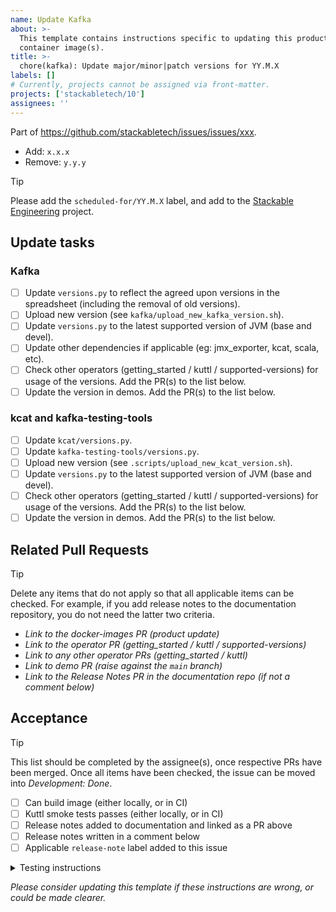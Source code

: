 ```yaml
---
name: Update Kafka
about: >-
  This template contains instructions specific to updating this product and/or
  container image(s).
title: >-
  chore(kafka): Update major/minor|patch versions for YY.M.X
labels: []
# Currently, projects cannot be assigned via front-matter.
projects: ['stackabletech/10']
assignees: ''
---
```


Part of <https://github.com/stackabletech/issues/issues/xxx>.

<!--
This gives hints to the person doing the work.
Add/Change/Remove anything that isn't applicable anymore
-->
- Add: `x.x.x`
- Remove: `y.y.y`

> [!TIP]
> Please add the `scheduled-for/YY.M.X` label, and add to the [Stackable Engineering][1] project.
>
> [1]: https://github.com/orgs/stackabletech/projects/10

## Update tasks

### Kafka

- [ ] Update `versions.py` to reflect the agreed upon versions in the spreadsheet (including the removal of old versions).
- [ ] Upload new version (see `kafka/upload_new_kafka_version.sh`).
- [ ] Update `versions.py` to the latest supported version of JVM (base and devel).
- [ ] Update other dependencies if applicable (eg: jmx_exporter, kcat, scala, etc).
- [ ] Check other operators (getting_started / kuttl / supported-versions) for usage of the versions. Add the PR(s) to the list below.
- [ ] Update the version in demos. Add the PR(s) to the list below.

### kcat and kafka-testing-tools

<!-- todo: ensure this is the correct procedure -->

- [ ] Update `kcat/versions.py`.
- [ ] Update `kafka-testing-tools/versions.py`.
- [ ] Upload new version (see `.scripts/upload_new_kcat_version.sh`).
- [ ] Update `versions.py` to the latest supported version of JVM (base and devel).
- [ ] Check other operators (getting_started / kuttl / supported-versions) for usage of the versions. Add the PR(s) to the list below.
- [ ] Update the version in demos. Add the PR(s) to the list below.

## Related Pull Requests

> [!TIP]
> Delete any items that do not apply so that all applicable items can be checked.
> For example, if you add release notes to the documentation repository, you do not need the latter two criteria.

- _Link to the docker-images PR (product update)_
- _Link to the operator PR (getting_started / kuttl / supported-versions)_
- _Link to any other operator PRs (getting_started / kuttl)_
- _Link to demo PR (raise against the `main` branch)_
- _Link to the Release Notes PR in the documentation repo (if not a comment below)_

## Acceptance

> [!TIP]
> This list should be completed by the assignee(s), once respective PRs have been merged. Once all items have been
> checked, the issue can be moved into _Development: Done_.

- [ ] Can build image (either locally, or in CI)
- [ ] Kuttl smoke tests passes (either locally, or in CI)
- [ ] Release notes added to documentation and linked as a PR above
- [ ] Release notes written in a comment below
- [ ] Applicable `release-note` label added to this issue

<details>
<summary>Testing instructions</summary>

```shell
# See the latest version at https://pypi.org/project/image-tools-stackabletech/
pip install image-tools-stackabletech==0.0.16

bake --product kafka=x.y.z # where x.y.z is the new version added in this PR
bake --product kafka-testing-tools=1.0.0 # This version doesn't change

kind load docker-image oci.stackable.tech/sdp/kafka:x.y.z-stackable0.0.0-dev
kind load docker-image oci.stackable.tech/sdp/kafka-testing-tools:1.0.0-stackable0.0.0-dev

# Change directory into the kafka-operator repository and update the
# product version in tests/test-definition.yaml
./scripts/run-tests --test-suite smoke-latest # or similar
```

</details>

_Please consider updating this template if these instructions are wrong, or
could be made clearer._
